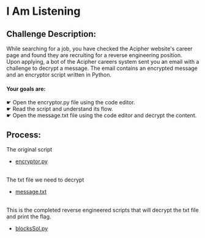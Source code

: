 # I Am Listening
## Challenge Description:
﻿While searching for a job, you have checked the Acipher website's career page and found they are recruiting for a reverse engineering position.<br>
Upon applying, a bot of the Acipher careers system sent you an email with a challenge to decrypt a message. The email contains an encrypted message and an encryptor script written in Python.<br>

#### Your goals are:
☛ Open the encryptor.py file using the code editor.<br>
☛ Read the script and understand its flow.<br>
☛ Open the message.txt file using the code editor and decrypt the content.<br>

## Process:

The original script<br>
- [encryptor.py](https://github.com/SeanGordon92/ThriveDX-Challenges/blob/main/Resources/encryptor.py)<br><br>

The txt file we need to decrypt
- [message.txt](https://github.com/SeanGordon92/ThriveDX-Challenges/blob/main/Resources/message.txt)<br><br>

This is the completed reverse engineered scripts that will decrypt the txt file and print the flag.
- [blocksSol.py](https://github.com/SeanGordon92/ThriveDX-Challenges/blob/main/Resources/blocksSol.py)
